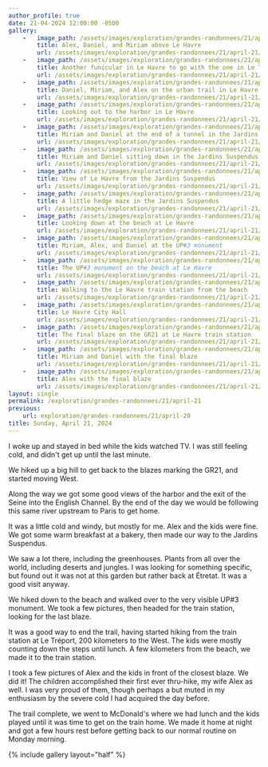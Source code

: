 ```yaml
---
author_profile: true
date: 21-04-2024 12:00:00 -0500
gallery:
    -   image_path: /assets/images/exploration/grandes-randonnees/21/april-21/small/102040.jpg
        title: Alex, Daniel, and Miriam above Le Havre
        url: /assets/images/exploration/grandes-randonnees/21/april-21/large/102040.jpg
    -   image_path: /assets/images/exploration/grandes-randonnees/21/april-21/small/103317.jpg
        title: Another funicular in Le Havre to go with the one in Le Tréport
        url: /assets/images/exploration/grandes-randonnees/21/april-21/large/103317.jpg
    -   image_path: /assets/images/exploration/grandes-randonnees/21/april-21/small/104822.jpg
        title: Daniel, Miriam, and Alex on the urban trail in Le Havre
        url: /assets/images/exploration/grandes-randonnees/21/april-21/large/104822.jpg
    -   image_path: /assets/images/exploration/grandes-randonnees/21/april-21/small/105619.jpg
        title: Looking out to the harbor in Le Havre
        url: /assets/images/exploration/grandes-randonnees/21/april-21/large/105619.jpg
    -   image_path: /assets/images/exploration/grandes-randonnees/21/april-21/small/111336.jpg
        title: Miriam and Daniel at the end of a tunnel in the Jardins Suspendus
        url: /assets/images/exploration/grandes-randonnees/21/april-21/large/111336.jpg
    -   image_path: /assets/images/exploration/grandes-randonnees/21/april-21/small/120322.jpg
        title: Miriam and Daniel sitting down in the Jardins Suspendus
        url: /assets/images/exploration/grandes-randonnees/21/april-21/large/120322.jpg
    -   image_path: /assets/images/exploration/grandes-randonnees/21/april-21/small/121108.jpg
        title: View of Le Havre from the Jardins Suspendus
        url: /assets/images/exploration/grandes-randonnees/21/april-21/large/121108.jpg
    -   image_path: /assets/images/exploration/grandes-randonnees/21/april-21/small/121116.jpg
        title: A little hedge maze in the Jardins Suspendus
        url: /assets/images/exploration/grandes-randonnees/21/april-21/large/121116.jpg
    -   image_path: /assets/images/exploration/grandes-randonnees/21/april-21/small/125208.jpg
        title: Looking down at the beach at Le Havre
        url: /assets/images/exploration/grandes-randonnees/21/april-21/large/125208.jpg
    -   image_path: /assets/images/exploration/grandes-randonnees/21/april-21/small/131820.jpg
        title: Miriam, Alex, and Daniel at the UP#3 monument
        url: /assets/images/exploration/grandes-randonnees/21/april-21/large/131820.jpg
    -   image_path: /assets/images/exploration/grandes-randonnees/21/april-21/small/132200.jpg
        title: The UP#3 monument on the beach at Le Havre
        url: /assets/images/exploration/grandes-randonnees/21/april-21/large/132200.jpg
    -   image_path: /assets/images/exploration/grandes-randonnees/21/april-21/small/133122.jpg
        title: Walking to the Le Havre train station from the beach
        url: /assets/images/exploration/grandes-randonnees/21/april-21/large/133122.jpg
    -   image_path: /assets/images/exploration/grandes-randonnees/21/april-21/small/133615.jpg
        title: Le Havre City Hall
        url: /assets/images/exploration/grandes-randonnees/21/april-21/large/133615.jpg
    -   image_path: /assets/images/exploration/grandes-randonnees/21/april-21/small/135334.jpg
        title: The final blaze on the GR21 at Le Havre train station
        url: /assets/images/exploration/grandes-randonnees/21/april-21/large/135334.jpg
    -   image_path: /assets/images/exploration/grandes-randonnees/21/april-21/small/135409.jpg
        title: Miriam and Daniel with the final blaze
        url: /assets/images/exploration/grandes-randonnees/21/april-21/large/135409.jpg
    -   image_path: /assets/images/exploration/grandes-randonnees/21/april-21/small/135434.jpg
        title: Alex with the final blaze
        url: /assets/images/exploration/grandes-randonnees/21/april-21/large/135434.jpg
layout: single
permalink: /exploration/grandes-randonnees/21/april-21
previous:
    url: exploration/grandes-randonnees/21/april-20
title: Sunday, April 21, 2024
---
```

I woke up and stayed in bed while the kids watched TV. I was still feeling cold, and didn't get up until the last minute.

We hiked up a big hill to get back to the blazes marking the GR21, and started moving West.

Along the way we got some good views of the harbor and the exit of the Seine into the English Channel. By the end of the day we would be following this same river upstream to Paris to get home.

It was a little cold and windy, but mostly for me. Alex and the kids were fine. We got some warm breakfast at a bakery, then made our way to the Jardins Suspendus. 

We saw a lot there, including the greenhouses. Plants from all over the world, including deserts and jungles. I was looking for something specific, but found out it was not at this garden but rather back at Étretat. It was a good visit anyway.

We hiked down to the beach and walked over to the very visible UP#3 monument. We took a few pictures, then headed for the train station, looking for the last blaze.

It was a good way to end the trail, having started hiking from the train station at Le Tréport, 200 kilometers to the West. The kids were mostly counting down the steps until lunch. A few kilometers from the beach, we made it to the train station.

I took a few pictures of Alex and the kids in front of the closest blaze. We did it! The children accomplished their first ever thru-hike, my wife Alex as well. I was very proud of them, though perhaps a but muted in my enthusiasm by the severe cold I had acquired the day before.

The trail complete, we went to McDonald's where we had lunch and the kids played until it was time to get on the train home. We made it home at night and got a few hours rest before getting back to our normal routine on Monday morning.

{% include gallery layout="half" %}